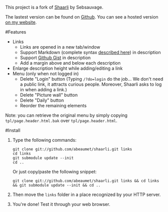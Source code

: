 This project is a fork of
[Shaarli](http://sebsauvage.net/wiki/doku.php?id=php:shaarli) by Sebsauvage.

The lastest version can be found on
[Github](https://github.com/abeaumet/shaarli). You can see a hosted version
[on my website](http://shaarli.beaumet.fr).

#Features

* Links
  * Links are opened in a new tab/window
  * Support Markdown (complete syntax
    [described here](https://daringfireball.net/projects/markdown/syntax))
    in description
  * Support [Github Gist](https://gist.github.com/) in description
  * Add a margin above and below each description
* Enlarge description height while adding/editing a link
* Menu (only when not logged in)
  * Delete "Login" button (Typing `/?do=login` do the job... We don't need a
    public
    link, it attracts curious people. Moreover, Shaarli asks to log in when
    adding a link.)
  * Delete "Picture wall" button
  * Delete "Daily" button
  * Reorder the remaining elements

Note: you can retrieve the original menu by simply copying
`tpl/page.header.html.bak` over `tpl/page.header.html`.

#Install

1.  Type the following commands:

     ```
     git clone git://github.com/abeaumet/shaarli.git links
     cd links
     git submodule update --init
     cd ..
     ```

    Or just copy/paste the following snippet:

     `git clone git://github.com/abeaumet/shaarli.git links && cd links && git
     submodule update --init && cd ..`

2. Then move the `links` folder in a place recognized by your HTTP server.

3. You're done! Test it through your web browser.
